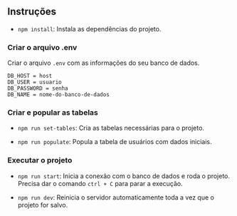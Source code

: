 ## Instruções

* `npm install`:
Instala as dependências do projeto.

### Criar o arquivo .env
Criar o arquivo `.env` com as informações do seu banco de dados.
```
DB_HOST = host
DB_USER = usuario
DB_PASSWORD = senha
DB_NAME = nome-do-banco-de-dados
```

### Criar e popular as tabelas
* `npm run set-tables`:
Cria as tabelas necessárias para o projeto.

* `npm run populate`:
Popula a tabela de usuários com dados iniciais.

### Executar o projeto

* `npm run start`: 
Inicia a conexão com o banco de dados e roda o projeto.
Precisa dar o comando `ctrl + C` para parar a execução.

* `npm run dev`:
Reinicia o servidor automaticamente toda a vez que o projeto for salvo.